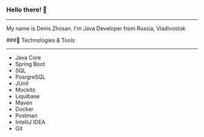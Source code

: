 ### Hello there! 👋
***
My name is Denis Zhosan. I'm Java Developer from Russia, Vladivostok

###🔧 Technologies & Tools
***
* Java Core
* Spring Boot
* SQL
* PosrgreSQL
* JUnit
* Mockito
* Liquibase
* Maven
* Docker
* Postman
* IntelliJ IDEA
* Git

<!--
**ZhosanDenis/ZhosanDenis** is a ✨ _special_ ✨ repository because its `README.md` (this file) appears on your GitHub profile.

Here are some ideas to get you started:

- 🔭 I’m currently working on ...
- 🌱 I’m currently learning ...
- 👯 I’m looking to collaborate on ...
- 🤔 I’m looking for help with ...
- 💬 Ask me about ...
- 📫 How to reach me: ...
- 😄 Pronouns: ...
- ⚡ Fun fact: ...
-->
